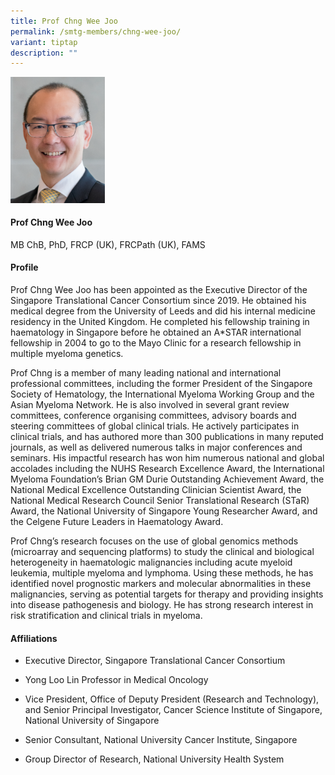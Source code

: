 ```yaml
---
title: Prof Chng Wee Joo
permalink: /smtg-members/chng-wee-joo/
variant: tiptap
description: ""
---
```

<p></p><div class="isomer-image-wrapper"><img style="width: 30%;" height="auto" width="100%" alt="" src="/images/Myeloma Tumour Group/Member Photos/MTG___Prof_Chng_Wee_Joo.png"></div><h4><strong>Prof Chng Wee Joo</strong></h4><p>MB ChB, PhD, FRCP (UK), FRCPath (UK), FAMS</p><h4><strong>Profile</strong></h4><p>Prof Chng Wee Joo has been appointed as the Executive Director of the Singapore Translational Cancer Consortium since 2019. He obtained his medical degree from the University of Leeds and did his internal medicine residency in the United Kingdom. He completed his fellowship training in haematology in Singapore before he obtained an A*STAR international fellowship in 2004 to go to the Mayo Clinic for a research fellowship in multiple myeloma genetics.&nbsp;</p><p>Prof Chng is a member of many leading national and international professional committees, including the former President of the Singapore Society of Hematology, the International Myeloma Working Group and the Asian Myeloma Network. He is also involved in several grant review committees, conference organising committees, advisory boards and steering committees of global clinical trials. He actively participates in clinical trials, and has authored more than 300 publications in many reputed journals, as well as delivered numerous talks in major conferences and seminars. His impactful research has won him numerous national and global accolades including the NUHS Research Excellence Award, the International Myeloma Foundation’s Brian GM Durie Outstanding Achievement Award, the National Medical Excellence Outstanding Clinician Scientist Award, the National Medical Research Council Senior Translational Research (STaR) Award, the National University of Singapore Young Researcher Award, and the Celgene Future Leaders in Haematology Award.</p><p>Prof Chng’s research focuses on the use of global genomics methods (microarray and sequencing platforms) to study the clinical and biological heterogeneity in haematologic malignancies including acute myeloid leukemia, multiple myeloma and lymphoma. Using these methods, he has identified novel prognostic markers and molecular abnormalities in these malignancies, serving as potential targets for therapy and providing insights into disease pathogenesis and biology. He has strong research interest in risk stratification and clinical trials in myeloma.</p><h4><strong>Affiliations</strong></h4><ul data-tight="true" class="tight"><li><p>Executive Director, Singapore Translational Cancer Consortium</p></li><li><p>Yong Loo Lin Professor in Medical Oncology</p></li><li><p>Vice President, Office of Deputy President (Research and Technology), and Senior Principal Investigator, Cancer Science Institute of Singapore, National University of Singapore</p></li><li><p>Senior Consultant, National University Cancer Institute, Singapore</p></li><li><p>Group Director of Research, National University Health System&nbsp;</p></li></ul><p></p>